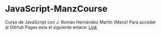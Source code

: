 # JavaScript-ManzCourse
Curso de JavaScript con J. Román Hernández Martín (Manz)
Para acceder al GitHub Pages esta el siguiente enlace: [Link](https://serah73.github.io/JavaScript-ManzCourse/)
